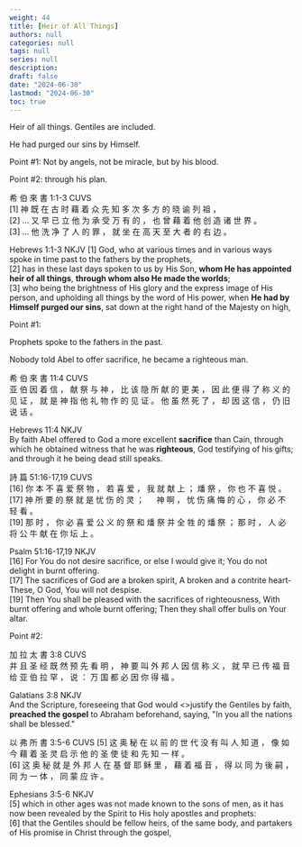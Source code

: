 ```yaml
---
weight: 44
title: [Heir of All Things]
authors: null
categories: null
tags: null
series: null
description: 
draft: false
date: "2024-06-30"
lastmod: "2024-06-30"
toc: true
---
```


<!--more-->

Heir of all things. Gentiles are included.

He had purged our sins by Himself. 

Point #1: Not by angels, not be miracle, but by his blood.

Point #2: through his plan.



希 伯 來 書 1:1-3 CUVS  
[1] 神 既 在 古 时 藉 着 众 先 知 多 次 多 方 的 晓 谕 列 祖 ，   
[2] ... 又 早 已 立 他 为 承 受 万 有 的 ， 也 曾 藉 着 他 创 造 诸 世 界 。   
[3] ... 他 洗 净 了 人 的 罪 ， 就 坐 在 高 天 至 大 者 的 右 边 。  

Hebrews 1:1-3 NKJV
[1] God, who at various times and in various ways spoke in time past to the fathers by the prophets,   
[2] has in these last days spoken to us by His Son, <b>whom He has appointed heir of all things</b>, <b>through whom also He made the worlds</b>;   
[3] who being the brightness of His glory and the express image of His person, and upholding all things by the word of His power, when <b>He had by Himself purged our sins</b>, sat down at the right hand of the Majesty on high,


Point #1:  

Prophets spoke to the fathers in the past. 

Nobody told Abel to offer sacrifice, he became a righteous man.

希 伯 來 書 11:4 CUVS  
亚 伯 因 着 信 ， 献 祭 与 神 ， 比 该 隐 所 献 的 更 美 ， 因 此 便 得 了 称 义 的 见 证 ， 就 是 神 指 他 礼 物 作 的 见 证 。 他 虽 然 死 了 ， 却 因 这 信 ， 仍 旧 说 话 。

Hebrews 11:4 NKJV  
By faith Abel offered to God a more excellent <b>sacrifice</b> than Cain, through which he obtained witness that he was <b>righteous</b>, God testifying of his gifts; and through it he being dead still speaks.

詩 篇 51:16-17,19 CUVS  
[16] 你 本 不 喜 爱 祭 物 ， 若 喜 爱 ， 我 就 献 上 ； 燔 祭 ， 你 也 不 喜 悦 。   
[17] 神 所 要 的 祭 就 是 忧 伤 的 灵 ； 　 神 啊 ， 忧 伤 痛 悔 的 心 ， 你 必 不 轻 看 。   
[19] 那 时 ， 你 必 喜 爱 公 义 的 祭 和 燔 祭 并 全 牲 的 燔 祭 ； 那 时 ， 人 必 将 公 牛 献 在 你 坛 上 。

Psalm 51:16-17,19 NKJV  
[16] For You do not desire sacrifice, or else I would give it; You do not delight in burnt offering.   
[17] The sacrifices of God are a broken spirit, A broken and a contrite heart- These, O God, You will not despise.   
[19] Then You shall be pleased with the sacrifices of righteousness, With burnt offering and whole burnt offering; Then they shall offer bulls on Your altar.



Point #2:  

加 拉 太 書 3:8 CUVS  
并 且 圣 经 既 然 预 先 看 明 ， 神 要 叫 外 邦 人 因 信 称 义 ， 就 早 已 传 福 音 给 亚 伯 拉 罕 ， 说 ： 万 国 都 必 因 你 得 福 。

Galatians 3:8 NKJV  
And the Scripture, foreseeing that God would <>justify the Gentiles</b> by faith, <b>preached the gospel</b> to Abraham beforehand, saying, "In you all the nations shall be blessed."


以 弗 所 書 3:5-6 CUVS
[5] 这 奥 秘 在 以 前 的 世 代 没 有 叫 人 知 道 ， 像 如 今 藉 着 圣 灵 启 示 他 的 圣 使 徒 和 先 知 一 样 。   
[6] 这 奥 秘 就 是 外 邦 人 在 基 督 耶 稣 里 ， 藉 着 福 音 ， 得 以 同 为 後 嗣 ， 同 为 一 体 ， 同 蒙 应 许 。

Ephesians 3:5-6 NKJV  
[5] which in other ages was not made known to the sons of men, as it has now been revealed by the Spirit to His holy apostles and prophets:   
[6] that the Gentiles should be fellow heirs, of the same body, and partakers of His promise in Christ through the gospel,
